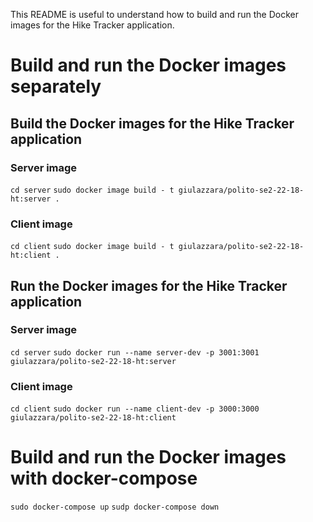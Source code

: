 This README is useful to understand how to build and run the Docker images for the Hike Tracker application.

# Build and run the Docker images separately

## Build the Docker images for the Hike Tracker application

### Server image

`cd server`
`sudo docker image build - t giulazzara/polito-se2-22-18-ht:server .`

### Client image

`cd client`
`sudo docker image build - t giulazzara/polito-se2-22-18-ht:client .`

## Run the Docker images for the Hike Tracker application

### Server image

`cd server`
`sudo docker run --name server-dev -p 3001:3001 giulazzara/polito-se2-22-18-ht:server`

### Client image

`cd client`
`sudo docker run --name client-dev -p 3000:3000 giulazzara/polito-se2-22-18-ht:client`

# Build and run the Docker images with docker-compose

`sudo docker-compose up`
`sudp docker-compose down`